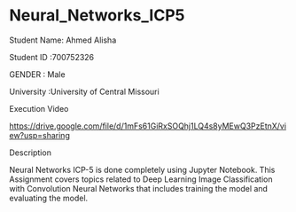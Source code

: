 # Neural_Networks_ICP5

Student Name: Ahmed Alisha

Student ID :700752326

GENDER : Male

University :University of Central Missouri

Execution Video

https://drive.google.com/file/d/1mFs61GiRxSOQhj1LQ4s8yMEwQ3PzEtnX/view?usp=sharing

Description

Neural Networks ICP-5 is done completely using Jupyter Notebook. This Assignment covers topics related to Deep Learning Image Classification with Convolution Neural Networks that includes training the model and evaluating the model.

